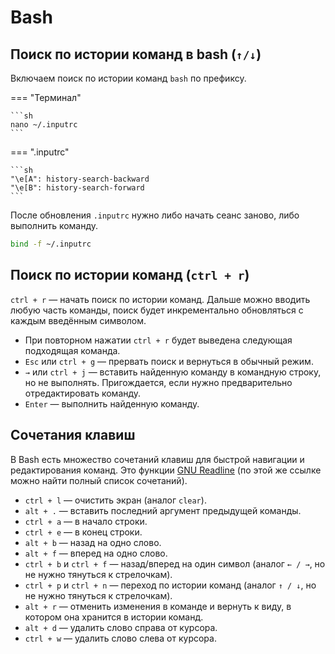 # Bash

## Поиск по истории команд в bash (`↑/↓`)

Включаем поиск по истории команд `bash` по префиксу.

=== "Терминал"

    ```sh
    nano ~/.inputrc
    ```

=== ".inputrc"

    ```sh
    "\e[A": history-search-backward
    "\e[B": history-search-forward
    ```

После обновления `.inputrc` нужно либо начать сеанс заново, либо выполнить команду.

```sh
bind -f ~/.inputrc
```

## Поиск по истории команд (`ctrl + r`)

`ctrl + r` — начать поиск по истории команд. Дальше можно вводить любую часть команды, поиск будет инкрементально обновляться с каждым введённым символом. 

- При повторном нажатии `ctrl + r` будет выведена следующая подходящая команда. 
- `Esc` или `ctrl + g` — прервать поиск и вернуться в обычный режим. 
- `→` или `ctrl + j` — вставить найденную команду в командную строку, но не выполнять. Пригождается, если нужно предварительно отредактировать команду.
- `Enter` — выполнить найденную команду.


## Сочетания клавиш

В Bash есть множество сочетаний клавиш для быстрой навигации и редактирования команд. 
Это функции [GNU Readline](https://en.wikipedia.org/wiki/GNU_Readline) (по этой же ссылке можно найти полный список сочетаний).

- `ctrl + l` — очистить экран (аналог `clear`).
- `alt + .` — вставить последний аргумент предыдущей команды.
- `ctrl + a` — в начало строки.
- `ctrl + e` — в конец строки.
- `alt + b` — назад на одно слово.
- `alt + f` — вперед на одно слово.
- `ctrl + b` и `ctrl + f` — назад/вперед на один символ (аналог `← / →`, но не нужно тянуться к стрелочкам).
- `ctrl + p` и `ctrl + n` — переход по истории команд (аналог `↑ / ↓`, но не нужно тянуться к стрелочкам).
- `alt + r` — отменить изменения в команде и вернуть к виду, в котором она хранится в истории команд.
- `alt + d` — удалить слово справа от курсора.
- `ctrl + w` — удалить слово слева от курсора.